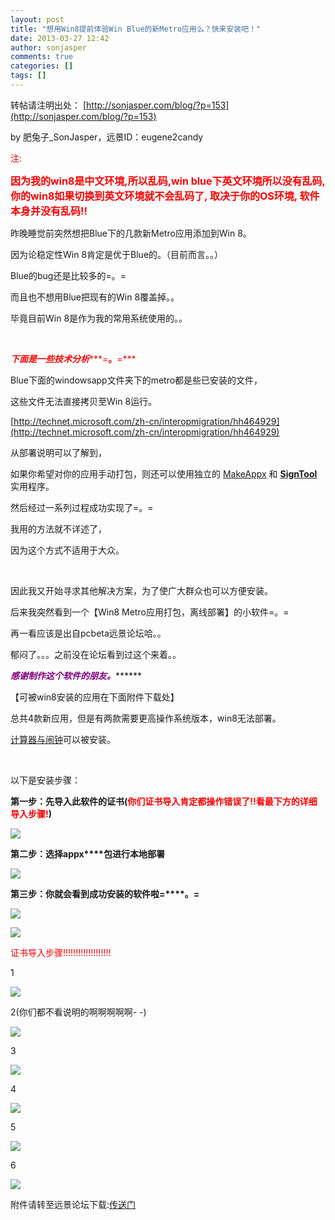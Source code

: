 ```yaml
---
layout: post
title: "想用Win8提前体验Win Blue的新Metro应用么？快来安装吧！"
date: 2013-03-27 12:42
author: sonjasper
comments: true
categories: []
tags: []
---
```

转帖请注明出处： [http://sonjasper.com/blog/?p=153](http://sonjasper.com/blog/?p=153)

by 肥兔子_SonJasper，远景ID：eugene2candy

<span style="color: #ff0000;">注:</span>

**<span style="font-size: medium;"><span style="color: red;">因为我的win8是中文环境,所以乱码,win blue下英文环境所以没有乱码,
你的win8如果切换到英文环境就不会乱码了,
取决于你的OS环境,
软件本身并没有乱码!!</span></span>**

昨晚睡觉前突然想把Blue下的几款新Metro应用添加到Win 8。

因为论稳定性Win 8肯定是优于Blue的。（目前而言。。）

Blue的bug还是比较多的=。=

而且也不想用Blue把现有的Win 8覆盖掉。。

毕竟目前Win 8是作为我的常用系统使用的。。

&nbsp;

<span style="color: #ff0000;">***下面是一些技术分析******=******。******=***</span>

Blue下面的windowsapp文件夹下的metro都是些已安装的文件，

这些文件无法直接拷贝至Win 8运行。

[http://technet.microsoft.com/zh-cn/interopmigration/hh464929](http://technet.microsoft.com/zh-cn/interopmigration/hh464929)

从部署说明可以了解到，

如果你希望对你的应用手动打包，则还可以使用独立的 [MakeAppx](http://technet.microsoft.com/zh-cn/interopmigration/hh446767) 和 <a href="http://technet.microsoft.com/zh-cn/interopmigration/ff551778">**SignTool**</a> 实用程序。

然后经过一系列过程成功实现了=。=

我用的方法就不详述了，

因为这个方式不适用于大众。

&nbsp;

因此我又开始寻求其他解决方案，为了使广大群众也可以方便安装。

后来我突然看到一个【Win8 Metro应用打包，离线部署】的小软件=。=

再一看应该是出自pcbeta远景论坛哈。。

郁闷了。。。之前没在论坛看到过这个来着。。

<span style="color: #800080;">***感谢制作这个软件的朋友。***</span>******

【可被win8安装的应用在下面附件下载处】

总共4款新应用，但是有两款需要更高操作系统版本，win8无法部署。

<span style="text-decoration: underline;">计算器与闹钟</span>可以被安装。

&nbsp;

以下是安装步骤：

**第一步：先导入此软件的证书(<span style="color: #ff0000;">你们证书导入肯定都操作错误了!!看最下方的详细导入步骤!</span>)**

![](http://static.pb.pbcdn.com/data/attachment/album/201303/28/135101yq0ajn23xixadqab.jpg)

**第二步：选择appx****包进行本地部署**

![](http://static.pb.pbcdn.com/data/attachment/album/201303/28/135101ur6uo81zxq0no9x6.jpg)

**第三步：你就会看到成功安装的软件啦=****。=**

![](http://static.pb.pbcdn.com/data/attachment/album/201303/28/1351028gggd8g8glo3ggo5.jpg)

![](http://static.pb.pbcdn.com/data/attachment/album/201303/28/135105z0tbr4tipix2di84.jpg)

<span style="color: #ff0000;">证书导入步骤!!!!!!!!!!!!!!!!!!!</span>

1

![](http://static.pb.pbcdn.com/data/attachment/album/201303/28/135808vrz1bdirkmbd6zkj.jpg)

2(你们都不看说明的啊啊啊啊啊- -)

![](http://static.pb.pbcdn.com/data/attachment/album/201303/28/135808a9b7vai5e97vvhdh.jpg)

3

![](http://static.pb.pbcdn.com/data/attachment/album/201303/28/135809r1m4rprj93mpriwj.jpg)

4

![](http://static.pb.pbcdn.com/data/attachment/album/201303/28/135809wopdmv3avdwdwj6w.jpg)

5

![](http://static.pb.pbcdn.com/data/attachment/album/201303/28/135809ff6fjrvznj906ht6.jpg)

6

![](http://static.pb.pbcdn.com/data/attachment/album/201303/28/135809447yfn7bwy8747xj.jpg)

附件请转至远景论坛下载:[传送门](http://bbs.pcbeta.com/viewthread-1307808-1-1.html)

